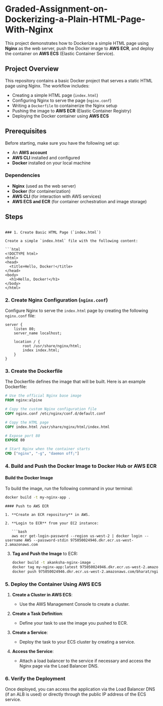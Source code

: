 # Graded-Assignment-on-Dockerizing-a-Plain-HTML-Page-With-Nginx

This project demonstrates how to Dockerize a simple HTML page using **Nginx** as the web server, push the Docker image to **AWS ECR**, and deploy the container on **AWS ECS** (Elastic Container Service).

## Project Overview

This repository contains a basic Docker project that serves a static HTML page using Nginx. The workflow includes:

- Creating a simple HTML page (`index.html`)
- Configuring Nginx to serve the page (`nginx.conf`)
- Writing a `Dockerfile` to containerize the Nginx setup
- Pushing the image to **AWS ECR** (Elastic Container Registry)
- Deploying the Docker container using **AWS ECS**

## Prerequisites

Before starting, make sure you have the following set up:

- An **AWS account**
- **AWS CLI** installed and configured
- **Docker** installed on your local machine

### Dependencies

- **Nginx** (used as the web server)
- **Docker** (for containerization)
- **AWS CLI** (for interaction with AWS services)
- **AWS ECS and ECR** (for container orchestration and image storage)

## Steps
  ```

### 1. Create Basic HTML Page (`index.html`)

Create a simple `index.html` file with the following content:

```html
<!DOCTYPE html>
<html>
<head>
    <title>Hello, Docker!</title>
</head>
<body>
    <h1>Hello, Docker!</h1>
</body>
</html>
```

### 2. Create Nginx Configuration (`nginx.conf`)

Configure Nginx to serve the `index.html` page by creating the following `nginx.conf` file:

```nginx
server {
    listen 80;
    server_name localhost;

    location / {
        root /usr/share/nginx/html;
        index index.html;
    }
}
```

### 3. Create the Dockerfile

The Dockerfile defines the image that will be built. Here is an example Dockerfile:

```Dockerfile
# Use the official Nginx base image
FROM nginx:alpine

# Copy the custom Nginx configuration file
COPY nginx.conf /etc/nginx/conf.d/default.conf

# Copy the HTML page
COPY index.html /usr/share/nginx/html/index.html

# Expose port 80
EXPOSE 80

# Start Nginx when the container starts
CMD ["nginx", "-g", "daemon off;"]
```

### 4. Build and Push the Docker Image to Docker Hub or AWS ECR

#### Build the Docker Image

To build the image, run the following command in your terminal:

```bash
docker build -t my-nginx-app .
```
```
#### Push to AWS ECR

1. **Create an ECR repository** in AWS.

2. **Login to ECR** from your EC2 instance:

   ```bash
   aws ecr get-login-password --region us-west-2 | docker login --username AWS --password-stdin 975050024946.dkr.ecr.us-west-2.amazonaws.com
   ```

3. **Tag and Push the Image** to ECR:

   ```bash
   docker build -t akanksha-nginx-image .
   docker tag my-nginx-app:latest 975050024946.dkr.ecr.us-west-2.amazonaws.com/bharat/nginx:latest
   docker push 975050024946.dkr.ecr.us-west-2.amazonaws.com/bharat/nginx:latest
   ```

### 5. Deploy the Container Using AWS ECS

1. **Create a Cluster in AWS ECS**:
   - Use the AWS Management Console to create a cluster.

2. **Create a Task Definition**:
   - Define your task to use the image you pushed to ECR.

3. **Create a Service**:
   - Deploy the task to your ECS cluster by creating a service.

4. **Access the Service**:
   - Attach a load balancer to the service if necessary and access the Nginx page via the Load Balancer DNS.

### 6. Verify the Deployment

Once deployed, you can access the application via the Load Balancer DNS (if an ALB is used) or directly through the public IP address of the ECS service.


